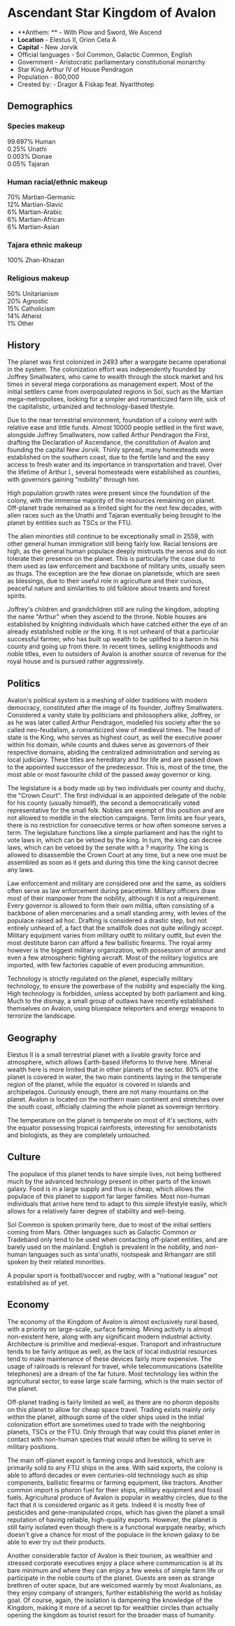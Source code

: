 # Ascendant Star Kingdom of Avalon


* **Anthem: ** - With Plow and Sword, We Ascend 
* **Location**  -  Elestus II, Orion Ceta A
* **Capital** - New Jorvik 
* Official languages -  Sol Common, Galactic Common, English 
* Government -  Aristocratic parliamentary constitutional monarchy 
* Star King   Arthur IV of House Pendragon 
* Population - 800,000 
* Created by: -  Dragor & Fiskap feat. Nyarlthotep 

## Demographics

### Species makeup

99.697% Human  
0.25% Unathi  
0.003% Dionae  
0.05% Tajaran

### Human racial/ethnic makeup

70% Martian-Germanic  
12% Martian-Slavic  
6% Martian-Arabic  
6% Martian-African  
6% Martian-Asian

### Tajara ethnic makeup

100% Zhan-Khazan

### Religious makeup

50% Unitarianism  
20% Agnostic  
15% Catholicism  
14% Atheist  
1% Other

## History

The planet was first colonized in 2493 after a warpgate became operational in the system. The colonization effort was independently founded by Joffrey Smallwaters, who came to wealth through the stock market and his times in several mega corporations as management expert. Most of the initial settlers came from overpopulated regions in Sol, such as the Martian mega-metropolises, looking for a simpler and romanticized farm life, sick of the capitalistic, urbanized and technology-based lifestyle.

Due to the near terrestrial environment, foundation of a colony went with relative ease and little funds. Almost 10000 people settled in the first wave, alongside Joffrey Smallwaters, now called Arthur Pendragon the First, drafting the Declaration of Ascendance, the constitution of Avalon and founding the capital New Jorvik. Thinly spread, many homesteads were established on the southern coast, due to the fertile land and the easy access to fresh water and its importance in transportation and travel. Over the lifetime of Arthur I., several homesteads were established as counties, with governors gaining "nobility" through him.

High population growth rates were present since the foundation of the colony, with the immense majority of the resources remaining on planet. Off-planet trade remained as a limited sight for the next few decades, with alien races such as the Unathi and Tajaran eventually being brought to the planet by entities such as TSCs or the FTU.

The alien minorities still continue to be exceptionally small in 2559, with other general human immigration still being fairly low. Racial tensions are high, as the general human populace deeply mistrusts the xenos and do not tolerate their presence on the planet. This is particularly the case due to them used as law enforcement and backbone of military units, usually seen as thugs. The exception are the few dionae on planetside, which are seen as blessings, due to their useful role in agriculture and their curious, peaceful nature and similarities to old folklore about treants and forest spirits.

Joffrey's children and grandchildren still are ruling the kingdom, adopting the name "Arthur" when they ascend to the throne. Noble houses are established by knighting individuals which have catched either the eye of an already established noble or the king. It is not unheard of that a particular successful farmer, who has built up wealth to be uplifted to a baron in his county and going up from there. In recent times, selling knighthoods and noble titles, even to outsiders of Avalon is another source of revenue for the royal house and is pursued rather aggressively.

## Politics

Avalon's political system is a meshing of older traditions with modern democracy, constituted after the image of its founder, Joffrey Smallwaters. Considered a vanity state by politicians and philosophers alike, Joffrey, or as he was later called Arthur Pendragon, modelled his society after the so called neo-feudalism, a romanticized view of medieval times. The head of state is the King, who serves as highest court, as well the executive power within his domain, while counts and dukes serve as governors of their respective domains, abiding the centralized administration and serving as local judiciary. These titles are hereditary and for life and are passed down to the appointed successor of the predecessor. This is, most of the time, the most able or most favourite child of the passed away governor or king.

The legislature is a body made up by two individuals per county and duchy, the "Crown Court". The first individual is an appointed delegate of the noble for his county (usually himself), the second a democratically voted representative for the small folk. Nobles are exempt of this position and are not allowed to meddle in the election campaigns. Term limits are four years, there is no restriction for consecutive terms or how often someone serves a term. The legislature functions like a simple parliament and has the right to vote laws in, which can be vetoed by the king. In turn, the king can decree laws, which can be vetoed by the senate with a ? majority. The king is allowed to disassemble the Crown Court at any time, but a new one must be assembled as soon as it gets and during this time the king cannot decree any laws.

Law enforcement and military are considered one and the same, as soldiers often serve as law enforcement during peacetime. Military officers draw most of their manpower from the nobility, although it is not a requirement. Every governor is allowed to form their own militia, often consisting of a backbone of alien mercenaries and a small standing army, with levies of the populace raised ad hoc. Drafting is considered a drastic step, but not entirely unheard of, a fact that the smallfolk does not quite willingly accept. Military equipment varies from military outfit to military outfit, but even the most destitute baron can afford a few ballistic firearms. The royal army however is the biggest military organization, with possession of armour and even a few atmospheric fighting aircraft. Most of the military logistics are imported, with few factories capable of even producing ammunition.

Technology is strictly regulated on the planet, especially military technology, to ensure the powerbase of the nobility and especially the king. High technology is forbidden, unless accepted by both parliament and king. Much to the dismay, a small group of outlaws have recently established themselves on Avalon, using bluespace teleporters and energy weapons to terrorize the landscape.

## Geography

Elestus II is a small terrestrial planet with a livable gravity force and atmosphere, which allows Earth-based lifeforms to thrive here. Mineral wealth here is more limited that in other planets of the sector. 80% of the planet is covered in water, the two main continents laying in the temperate region of the planet, while the equator is covered in islands and archipelagos. Curiously enough, there are not many mountains on the planet. Avalon is located on the northern main continent and stretches over the south coast, officially claiming the whole planet as sovereign territory.

The temperature on the planet is temperate on most of it's sections, with the equator possessing tropical rainforests, interesting for xenobotanists and biologists, as they are completely untouched.

## Culture

The populace of this planet tends to have simple lives, not being bothered much by the advanced technology present in other parts of the known galaxy. Food is in a large supply and thus is cheap, which allows the populace of this planet to support far larger families. Most non-human individuals that arrive here tend to adapt to this simple lifestyle easily, which allows for a relatively fairer degree of stability and well-being.

Sol Common is spoken primarily here, due to most of the initial settlers coming from Mars. Other languages such as Galactic Common or Tradeband only tend to be used when contacting off-planet entities, and are barely used on the mainland. English is prevalent in the nobility, and non-human languages such as sinta'unathi, rootspeak and Rrhangarr are still spoken by their related minorities.

A popular sport is football/soccer and rugby, with a "national league" not established as of yet.

## Economy

The economy of the Kingdom of Avalon is almost exclusively rural based, with a priority on large-scale, surface farming. Mining activity is almost non-existent here, along with any significant modern industrial activity. Architecture is primitive and medieval-esque. Transport and infrastructure tends to be fairly antique as well, as the lack of local industrial resources tend to make maintenance of these devices fairly more expensive. The usage of railroads is relevant for travel, while telecommunications (satellite telephones) are a dream of the far future. Most technology lies within the agricultural sector, to ease large scale farming, which is the main sector of the planet.

Off-planet trading is fairly limited as well, as there are no phoron deposits on this planet to allow for cheap space travel. Trading exists mainly only within the planet, although some of the older ships used in the initial colonization effort are sometimes used to trade with the neighboring planets, TSCs or the FTU. Only through that way could this planet enter in contact with non-human species that would often be willing to serve in military positions.

The main off-planet export is farming crops and livestock, which are primarily sold to any FTU ships in the area. With said exports, the colony is able to afford decades or even centuries-old technology such as ship components, ballistic firearms or farming equipment, like tractors. Another common import is phoron fuel for their ships, military equipment and fossil fuels. Agricultural produce of Avalon is popular in wealthy circles, due to the fact that it is considered organic as it gets. Indeed it is mostly free of pesticides and gene-manipulated crops, which has given the planet a small reputation of having reliable, high-quality exports. However, the planet is still fairly isolated even though there is a functional warpgate nearby, which doesn't give a chance for most of the populace in the known galaxy to be able to ever try out their products.

Another considerable factor of Avalon is their tourism, as wealthier and stressed corporate executives enjoy a place where communication is at its bare minimum and where they can enjoy a few weeks of simple farm life or participate in the noble courts of the planet. Guests are seen as strange brethren of outer space, but are welcomed warmly by most Avalonians, as they enjoy company of strangers, further establishing the world as holiday goal. Of course, again, the isolation is dampening the knowledge of the Kingdom, making it more of a secret tip for wealthier circles than actually opening the kingdom as tourist resort for the broader mass of humanity.  